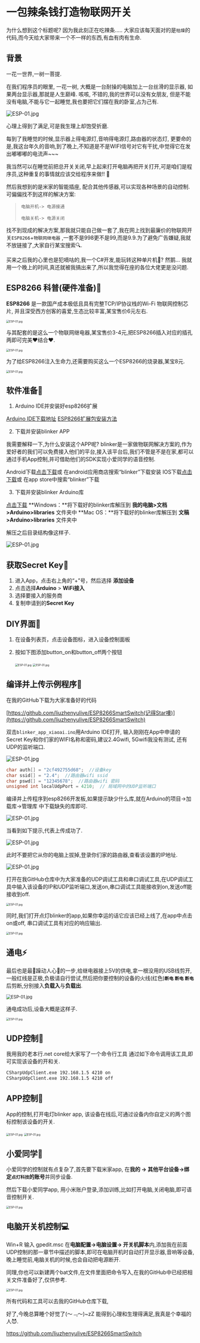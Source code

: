 # 一包辣条钱打造物联网开关

为什么想到这个标题呢?  因为我此刻正在吃辣条.....  大家应该每天面对的是`枯燥`的代码,而今天给大家带来一个不一样的东西,有血有肉有生命.



## 背景

一花一世界,一树一菩提.

在我们程序员的眼里, 一花一树, 大概是一台耐操的电脑加上一台丝滑的显示器, 如果两台显示器,那就是人生巅峰. 咳咳, 不错的,我的世界可以没有女朋友, 但是不能没有电脑,不能与它一起睡觉,我也要把它们摆在我的卧室,占为己有.

<img src="https://raw.githubusercontent.com/liuzhenyulive/ESP8266SmartSwitch/master/Pic/girlfriend.jpg" alt="ESP-01.jpg"  />

心理上得到了满足,可是我生理上却饱受折磨.

每到了我睡觉的时候,显示器上得电源灯,音响得电源灯,路由器的状态灯, 更要命的是,我这台年久的音响,到了晚上,不知道是不是WIFI信号对它有干扰,中觉得它在发出嘟嘟嘟的电流声~~~

我当然可以在睡觉前把总开关关闭,早上起来打开电脑再把开关打开,可是咱们是程序员,这种重复的事情就应该交给程序来做!! 🐶

然后我想到的是米家的智能插座, 配合其他传感器,可以实现各种场景的自动控制. 可偏偏找不到这样的解决方案:



> `电脑开机-> 电源接通`
>
> `电脑关机-> 电源关闭`



找不到现成的解决方案,那我就只能自己做一套了,我在网上找到最廉价的物联网开关`ESP8266`+`物联网继电器`  ,一套不是998更不是99,而是9.9.为了避免广告嫌疑,我就不放链接了,大家自行某宝搜索🔍.

买来之后我的心里也是犯嘀咕的,我一个C#开发,能玩转这种单片机🤪? 然鹅... 我就用一个晚上的时间,真还就被我搞出来了,所以我觉得在座的各位大佬更是没问题.

## ESP8266 科普(硬件准备)📶

**ESP8266** 是一款国产成本极低且具有完整TCP/IP协议栈的Wi-Fi 物联网控制芯片, 并且深受西方创客的喜爱,生态比较丰富,某宝售价6元左右.

<img src="https://raw.githubusercontent.com/liuzhenyulive/ESP8266SmartSwitch/master/Pic/ESP-01.jpg" alt="ESP-01.jpg" style="zoom:50%;" />

与其配套的是这么一个物联网继电器,某宝售价3-4元,把ESP8266插入对应的插孔两即可完美❤结合❤.

<img src="https://raw.githubusercontent.com/liuzhenyulive/ESP8266SmartSwitch/master/Pic/继电器.jpg" alt="ESP-01.jpg" style="zoom:50%;" />



为了给ESP8266注入生命力,还需要购买这么一个ESP8266的烧录器,某宝8元.



<img src="https://raw.githubusercontent.com/liuzhenyulive/ESP8266SmartSwitch/master/Pic/烧录器.png" alt="ESP-01.jpg" style="zoom:50%;" />



## 软件准备💽

1. Arduino IDE并安装好esp8266扩展

[Arduino IDE下载地址](https://www.arduino.cc/en/Main/Software) 
[ESP8266扩展包安装方法](https://www.arduino.cn/thread-76029-1-1.html)

2. 下载并安装blinker APP

我需要解释一下,为什么安装这个APP呢? blinker是一家做物联网解决方案的,作为爱好者的我们可以免费接入他们的平台,接入该平台后,我们不管是不是在家,都可以通过手机App控制,并可借助他们的SDK实现小爱同学的语音控制.

Android下载[点击下载](https://github.com/blinker-iot/app-release/releases)或 在android应用商店搜索“blinker”下载安装
IOS下载[点击下载](https://itunes.apple.com/cn/app/id1357907814)或 在app store中搜索“blinker”下载

3. 下载并安装blinker Arduino库

[点击下载](https://github.com/blinker-iot/blinker-library/archive/master.zip)
**Windows：**将下载好的blinker库解压到 **我的电脑>文档>Arduino>libraries** 文件夹中
**Mac OS：**将下载好的blinker库解压到 **文稿>Arduino>libraries** 文件夹中

解压之后目录结构像这样子.

![ESP-01.jpg](https://raw.githubusercontent.com/liuzhenyulive/ESP8266SmartSwitch/master/Pic/blinker.png)

## 获取Secret Key🔑

1. 进入App，点击右上角的“+”号，然后选择 **添加设备**
2. 点击选择**Arduino** > **WiFi接入**
3. 选择要接入的服务商
4. 复制申请到的**Secret Key**

## DIY界面🎨

1. 在设备列表页，点击设备图标，进入设备控制面板

2. 按如下图添加button_on和button_off两个按钮

   <img src="https://raw.githubusercontent.com/liuzhenyulive/ESP8266SmartSwitch/master/Pic/button_on.jpg" alt="ESP-01.jpg" style="zoom:50%;" />

   <img src="https://raw.githubusercontent.com/liuzhenyulive/ESP8266SmartSwitch/master/Pic/button_off.jpg" alt="ESP-01.jpg" style="zoom:50%;" />

## 编译并上传示例程序📃

在我的GitHub下载为大家准备好的代码

[https://github.com/liuzhenyulive/ESP8266SmartSwitch(记得Star噢)](https://github.com/liuzhenyulive/ESP8266SmartSwitch)

双击`blinker_app_xiaoai.ino`用Arduino IDE打开, 输入刚刚在App中申请的Secret Key和你们家的WIFI名称和密码,建议2.4Gwifi, 5Gwifi我没有测试, 还有UDP的监听端口.

![ESP-01.jpg](https://raw.githubusercontent.com/liuzhenyulive/ESP8266SmartSwitch/master/Pic/ESP8266GitHub.png)

```cpp
char auth[] = "2cf492755d68";  //设备key
char ssid[] = "2.4";  //路由器wifi ssid
char pswd[] = "12345678";  //路由器wifi 密码
unsigned int localUdpPort = 4210;  // 局域网中的UDP监听端口
```

编译并上传程序到esp8266开发板,如果提示缺少什么库,就在Arduino的项目->加载库->管理库 中下载缺失的库即可.

![ESP-01.jpg](https://raw.githubusercontent.com/liuzhenyulive/ESP8266SmartSwitch/master/Pic/upload.png)

当看到如下提示,代表上传成功了.

![ESP-01.jpg](https://raw.githubusercontent.com/liuzhenyulive/ESP8266SmartSwitch/master/Pic/finished.png)

此时不要把它从你的电脑上拔掉,登录你们家的路由器,查看该设置的IP地址.

![ESP-01.jpg](https://raw.githubusercontent.com/liuzhenyulive/ESP8266SmartSwitch/master/Pic/iplookup.png)

打开在我GitHub仓库中为大家准备的UDP调试工具和串口调试工具,在UDP调试工具中输入该设备的IP和UDP监听端口,发送on,串口调试工具能接收到on,发送off能接收到off.

<img src="https://raw.githubusercontent.com/liuzhenyulive/ESP8266SmartSwitch/master/Pic/debugtool.png" alt="ESP-01.jpg" style="zoom:50%;" />

同时,我们打开点灯blinker的app,如果你幸运的话它应该已经上线了,在app中点击on或off, 串口调试工具有对应的响应输出.

<img src="https://raw.githubusercontent.com/liuzhenyulive/ESP8266SmartSwitch/master/Pic/app1.jpg" alt="ESP-01.jpg" style="zoom:50%;" />

## 通电⚡

最后也是最🤑躁动人心🤑的一步,给继电器接上5V的供电,拿一根没用的USB线剪开,一般红线是正极,负极请自行尝试,然后把你要控制的设备的火线(红色)**`断电` `断电` `断电`** 后剪断,分别接入**负载入**与**负载出**.

<img src="https://raw.githubusercontent.com/liuzhenyulive/ESP8266SmartSwitch/master/Pic/接线示意图.png" alt="ESP-01.jpg" style="zoom: 80%;" />



通电成功后,设备大概是这样子.

<img src="https://raw.githubusercontent.com/liuzhenyulive/ESP8266SmartSwitch/master/Pic/通电.jpg" alt="ESP-01.jpg" style="zoom: 50%;" />





## UDP控制📧

我用我的老本行.net core给大家写了一个命令行工具 通过如下命令调用该工具,即可实现该设备的开和关.

```bash
CSharpUdpClient.exe 192.168.1.5 4210 on
CSharpUdpClient.exe 192.168.1.5 4210 off
```

## APP控制📱

App的控制,打开电灯blinker app, 该设备在线后,可通过设备内你自定义的两个图标控制该设备的开关.

<img src="https://raw.githubusercontent.com/liuzhenyulive/ESP8266SmartSwitch/master/Pic/app2.jpg" alt="ESP-01.jpg" style="zoom:50%;" />

<img src="https://raw.githubusercontent.com/liuzhenyulive/ESP8266SmartSwitch/master/Pic/app1.jpg" alt="ESP-01.jpg" style="zoom:50%;" />

## 小爱同学📢

小爱同学的控制就有点复杂了,首先要下载米家app, 在**我的 -> 其他平台设备->绑定`点灯科技`的账号**并同步设备.

然后下载小爱同学app, 用小米账户登录,添加训练,比如打开电脑,关闭电脑,即可语音控制开关.

<img src="https://raw.githubusercontent.com/liuzhenyulive/ESP8266SmartSwitch/master/Pic/小爱同学.jpg" alt="ESP-01.jpg" style="zoom:50%;" />



## 电脑开关机控制💻

Win+R 输入 gpedit.msc 在**电脑配置->电脑设置-> 开关机脚本**内,添加我在前面UDP控制的那一章节中描述的脚本,即可在电脑开机时自动打开显示器,音响等设备, 晚上睡觉前,电脑关机的时候,也会自动把电源断开.

同理,你也可以新建两个bat文件,在文件里面把命令写入,在我的GitHub中已经把相关文件准备好了,仅供参考. 

<img src="https://raw.githubusercontent.com/liuzhenyulive/ESP8266SmartSwitch/master/Pic/startupandshutdown.png" alt="ESP-01.jpg" style="zoom:50%;" />



所有代码和工具可以去我的GitHub仓库下载, 

好了,今晚总算睡个好觉了(～﹃～)~zZ   能得到心理和生理得满足,我真是个幸福的人😈.

https://github.com/liuzhenyulive/ESP8266SmartSwitch

